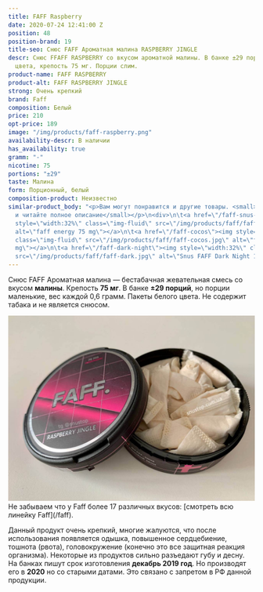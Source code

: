 ```yaml
---
title: FAFF Raspberry
date: 2020-07-24 12:41:00 Z
position: 48
position-brand: 19
title-seo: Снюс FAFF Ароматная малина RASPBERRY JINGLE
descr: Снюс FFAFF RASPBERRY со вкусом ароматной малины. В банке ±29 порций белого
  цвета, крепость 75 мг. Порции слим.
product-name: FAFF RASPBERRY
product-alt: FAFF RASPBERRY JINGLE
strong: Очень крепкий
brand: Faff
composition: Белый
price: 210
opt-price: 189
image: "/img/products/faff-raspberry.png"
availability-descr: В наличии
has_availability: true
gramm: "-"
nicotine: 75
portions: "±29"
taste: Малина
form: Порционный, белый
composition-product: Неизвестно
similar-product_body: "<p>Вам могут понравится и другие товары. <small>Жмите на картинки
  и читайте полное описание</small></p>\n<div>\n\t<a href=\"/faff-snus-energy\"><img
  style=\"width:32%\" class=\"img-fluid\" src=\"/img/products/faff/faff-redbull.jpg\"
  alt=\"faff energy 75 mg\"></a>\n\t<a href=\"/faff-cocos\"><img style=\"width:32%\"
  class=\"img-fluid\" src=\"/img/products/faff/faff-cocos.jpg\" alt=\"faff cocos 100
  mg\"></a>\n\t<a href=\"/faff-dark-night\"><img style=\"width:32%\" class=\"img-fluid\"
  src=\"/img/products/faff/faff-dark.jpg\" alt=\"Snus FAFF Dark Night 100 mg\"></a>\n</div>"
---
```


Снюс FAFF Ароматная малина — бестабачная жевательная смесь со вкусом <b>малины</b>. Крепость <b>75 мг</b>. В банке <b>±29 порций</b>, но порции маленькие, вес каждой 0,6 грамм. Пакеты белого цвета. Не содержит табака и не является снюсом.
<div class="mb-3">
<img class="img-fluid" src="/img/products/faff/open/raspberry-jingle.jpg" alt="Снюс FAFF RASPBERRY JINGLE 75 mg">
</div>
Не забываем что у Faff более 17 различных вкусов: [смотреть всю линейку Faff](/faff).

Данный продукт очень крепкий, многие жалуются, что после использования появляется одышка, повышенное сердцебиение, тошнота (рвота), головокружение (конечно это все защитная реакция организма). Некоторые из продуктов сильно разъедают губу и десну.
На банках пишут срок изготовления **декабрь 2019 год**. Но производят его в **2020** но со старыми датами. Это связано с запретом в РФ данной продукции.